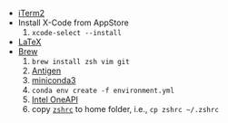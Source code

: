 * [iTerm2](https://iterm2.com)
* Install X-Code from AppStore
    1. `xcode-select --install`
* [LaTeX](http://www.tug.org/mactex/)
* [Brew](https://brew.sh)
    1. `brew install zsh vim git`
    2. [Antigen](https://github.com/zsh-users/antigen)
    4. [miniconda3](https://conda.io/projects/conda/en/latest/user-guide/install/macos.html)
    5. `conda env create -f environment.yml`
    6. [Intel OneAPI]()
    3. copy [`zshrc`](zshrc) to home folder, i.e., `cp zshrc ~/.zshrc`
